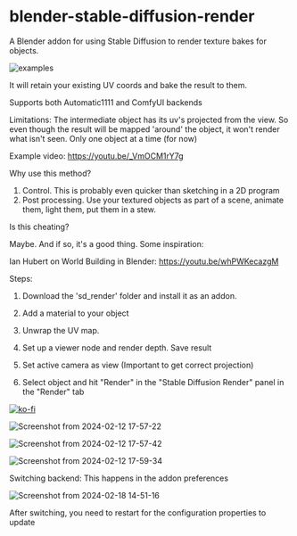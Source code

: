 # blender-stable-diffusion-render
A Blender addon for using Stable Diffusion to render texture bakes for objects.

![examples](https://github.com/neph1/blender-stable-diffusion-render/assets/7988802/8f22d031-5f5d-47e9-a0c2-dd9dde0a0a4c)


It will retain your existing UV coords and bake the result to them.

Supports both Automatic1111 and ComfyUI backends

Limitations: The intermediate object has its uv's projected from the view. So even though the result will be mapped 'around' the object, it won't render what isn't seen. Only one object at a time (for now)

Example video: https://youtu.be/_VmOCM1rY7g

Why use this method?

1. Control. This is probably even quicker than sketching in a 2D program
2. Post processing. Use your textured objects as part of a scene, animate them, light them, put them in a stew.

Is this cheating?

Maybe. And if so, it's a good thing. Some inspiration:

Ian Hubert on World Building in Blender:
https://youtu.be/whPWKecazgM

Steps:

1. Download the 'sd_render' folder and install it as an addon.

2. Add a material to your object

3. Unwrap the UV map.

4. Set up a viewer node and render depth. Save result

5. Set active camera as view (Important to get correct projection)

6. Select object and hit "Render" in the "Stable Diffusion Render" panel in the "Render" tab

[![ko-fi](https://ko-fi.com/img/githubbutton_sm.svg)](https://ko-fi.com/T6T3S8VXY)

![Screenshot from 2024-02-12 17-57-22](https://github.com/neph1/blender-stable-diffusion-render/assets/7988802/204b2d2a-2b5d-4575-84ac-e7625cd50b7d)

![Screenshot from 2024-02-12 17-57-42](https://github.com/neph1/blender-stable-diffusion-render/assets/7988802/5842777d-7029-4978-b043-6ba1e7005f8b)

![Screenshot from 2024-02-12 17-59-34](https://github.com/neph1/blender-stable-diffusion-render/assets/7988802/80ed6400-67af-4c0e-9b24-a16a846ce50a)


Switching backend:
This happens in the addon preferences

![Screenshot from 2024-02-18 14-51-16](https://github.com/neph1/blender-stable-diffusion-render/assets/7988802/a28c80e8-a782-4372-b892-1c0b140bba1a)

After switching, you need to restart for the configuration properties to update
